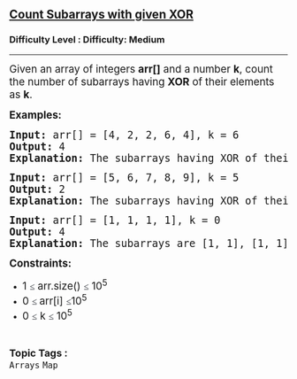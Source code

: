 <h2><a href="https://www.geeksforgeeks.org/problems/count-subarray-with-given-xor/1">Count Subarrays with given XOR</a></h2><h3>Difficulty Level : Difficulty: Medium</h3><hr><div class="problems_problem_content__Xm_eO"><p><span style="font-size: 14pt;">Given an array of integers <strong>arr[]</strong> and a number <strong>k</strong>, count the number of subarrays having <strong>XOR</strong> of their elements as <strong>k</strong>.</span></p>
<p><span style="font-size: 14pt;"><strong>Examples:&nbsp;<br></strong></span></p>
<pre><span style="font-size: 14pt;"><strong>Input:</strong> arr[] = [4, 2, 2, 6, 4], k = 6</span><br><span style="font-size: 14pt;"><strong>Output:</strong> 4</span><br><span style="font-size: 14pt;"><strong>Explanation:</strong> The subarrays having XOR of their elements as 6 are [4, 2], [4, 2, 2, 6, 4], [2, 2, 6], and [6]. Hence, the answer is 4.</span></pre>
<pre><span style="font-size: 14pt;"><strong>Input:</strong> arr[] = [5, 6, 7, 8, 9], k = 5</span><br><span style="font-size: 14pt;"><strong>Output:</strong> 2</span><br><span style="font-size: 14pt;"><strong>Explanation:</strong> The subarrays having XOR of their elements as 5 are [5] and [5, 6, 7, 8, 9]. Hence, the answer is 2.</span></pre>
<pre><span style="font-size: 14pt;"><strong>Input:</strong> arr[] = [1, 1, 1, 1], k = 0</span><br><span style="font-size: 14pt;"><strong>Output:</strong> 4</span><br><span style="font-size: 14pt;"><strong>Explanation:</strong> The subarrays are [1, 1], [1, 1], [1, 1] and [1, 1, 1, 1].</span></pre>
<p><span style="font-size: 14pt;"><strong>Constraints:</strong></span></p>
<ul>
<li><span style="font-size: 14pt;">1&nbsp;<span style="color: rgb(30, 34, 41); font-family: Nunito; font-size: 17px; background-color: rgb(255, 255, 255); --darkreader-inline-color: #d2cec8; --darkreader-inline-bgcolor: #181a1b;" data-darkreader-inline-color="" data-darkreader-inline-bgcolor="">≤</span>&nbsp;arr.size()&nbsp;<span style="color: rgb(30, 34, 41); font-family: Nunito; font-size: 17px; background-color: rgb(255, 255, 255); --darkreader-inline-color: #d2cec8; --darkreader-inline-bgcolor: #181a1b;" data-darkreader-inline-color="" data-darkreader-inline-bgcolor="">≤</span>&nbsp;10<sup>5</sup></span></li>
<li><span style="font-size: 14pt;">0&nbsp;<span style="color: rgb(30, 34, 41); font-family: Nunito; font-size: 17px; background-color: rgb(255, 255, 255); --darkreader-inline-color: #d2cec8; --darkreader-inline-bgcolor: #181a1b;" data-darkreader-inline-color="" data-darkreader-inline-bgcolor="">≤ </span>arr[i] <span style="color: rgb(30, 34, 41); font-family: Nunito; font-size: 17px; background-color: rgb(255, 255, 255); --darkreader-inline-color: #d2cec8; --darkreader-inline-bgcolor: #181a1b;" data-darkreader-inline-color="" data-darkreader-inline-bgcolor="">≤</span>10<sup>5</sup></span></li>
<li><span style="font-size: 14pt;">0&nbsp;<span style="color: rgb(30, 34, 41); font-family: Nunito; font-size: 17px; background-color: rgb(255, 255, 255); --darkreader-inline-color: #d2cec8; --darkreader-inline-bgcolor: #181a1b;" data-darkreader-inline-color="" data-darkreader-inline-bgcolor="">≤</span> k&nbsp;<span style="color: rgb(30, 34, 41); font-family: Nunito; font-size: 17px; background-color: rgb(255, 255, 255); --darkreader-inline-color: #d2cec8; --darkreader-inline-bgcolor: #181a1b;" data-darkreader-inline-color="" data-darkreader-inline-bgcolor="">≤</span>&nbsp;10<sup>5</sup></span></li>
</ul></div><br><p><span style=font-size:18px><strong>Topic Tags : </strong><br><code>Arrays</code>&nbsp;<code>Map</code>&nbsp;